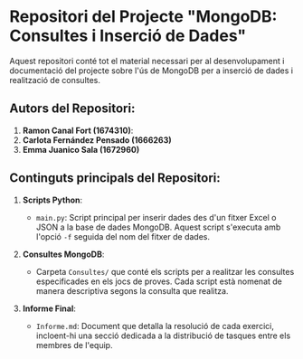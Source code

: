 # Repositori del Projecte "MongoDB: Consultes i Inserció de Dades"

Aquest repositori conté tot el material necessari per al desenvolupament i documentació del projecte sobre l'ús de MongoDB per a inserció de dades i realització de consultes.

## Autors del Repositori:

1. **Ramon Canal Fort (1674310)**:
2. **Carlota Fernández Pensado (1666263)**
3. **Emma Juanico Sala (1672960)**


## Continguts principals del Repositori:

1. **Scripts Python**:
   - `main.py`: Script principal per inserir dades des d'un fitxer Excel o JSON a la base de dades MongoDB. Aquest script s'executa amb l'opció `-f` seguida del nom del fitxer de dades.

2. **Consultes MongoDB**:
   - Carpeta `Consultes/` que conté els scripts per a realitzar les consultes especificades en els jocs de proves. Cada script està nomenat de manera descriptiva segons la consulta que realitza.

3. **Informe Final**:
   - `Informe.md`: Document que detalla la resolució de cada exercici, incloent-hi una secció dedicada a la distribució de tasques entre els membres de l'equip.


